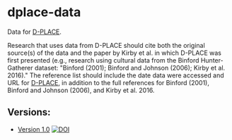 # dplace-data

Data for [D-PLACE](https://d-place.org).

Research that uses data from D-PLACE should cite both the original source(s) of
the data and the paper by Kirby et al. in which D-PLACE was first presented
(e.g., research using cultural data from the Binford Hunter-Gatherer dataset:
"Binford (2001); Binford and Johnson (2006); Kirby et al. 2016)." The reference
list should include the date data were accessed and URL for [D-PLACE](https://d-place.org),
in addition to the full references for Binford (2001), Binford and Johnson (2006), 
and Kirby et al. 2016.

## Versions:

* [Version 1.0](https://github.com/D-PLACE/dplace-data/releases/tag/v1.0) [![DOI](https://zenodo.org/badge/DOI/10.5281/zenodo.439199.svg)](https://doi.org/10.5281/zenodo.439199)
